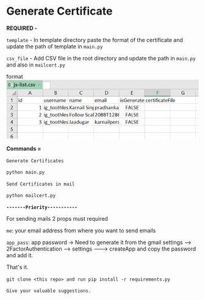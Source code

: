 # Generate Certificate

**REQUIRED -**

`template` - In template directory paste the format of the certificate and update the path of template in `main.py`

`csv_file` - Add CSV file in the root directory and update the path in `main.py` and also in `mailcert.py`

format
![format](image.png)

**Commands =**

`Generate Certificates`
```
python main.py
```

`Send Certificates in mail`
```
python mailcert.py
```

**`-------Priority-----------`**

For sending mails 2 props must required

`me`: your email address from where you want to send emails

`app_pass`: app password -> Need to generate it from the gmail settings --> 2FactorAuthentication --> settings ---> createApp and copy the password and add it.

That's it.

`git clone <this repo> and run pip install -r requirements.py`

```
Give your valuable suggestions.
```
